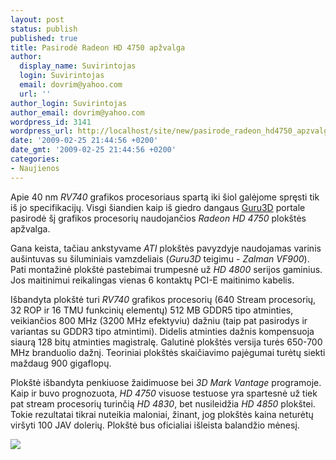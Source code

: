 ```yaml
---
layout: post
status: publish
published: true
title: Pasirodė Radeon HD 4750 apžvalga
author:
  display_name: Suvirintojas
  login: Suvirintojas
  email: dovrim@yahoo.com
  url: ''
author_login: Suvirintojas
author_email: dovrim@yahoo.com
wordpress_id: 3141
wordpress_url: http://localhost/site/new/pasirode_radeon_hd4750_apzvalga/
date: '2009-02-25 21:44:56 +0200'
date_gmt: '2009-02-25 21:44:56 +0200'
categories:
- Naujienos
---
```

<p>Apie 40 nm <i>RV740</i> grafikos procesoriaus spartą iki šiol galėjome spręsti tik iš jo specifikacijų. Visgi šiandien kaip iš giedro dangaus <a class="ns" href="http://www.guru3d.com/article/radeon-hd-4750-rv740-review-preview-test/1">Guru3D</a> portale pasirodė šį grafikos procesorių naudojančios <i>Radeon HD 4750</i> plokštės apžvalga.</p>
<p>Gana keista, tačiau ankstyvame <i>ATI</i> plokštės pavyzdyje naudojamas varinis aušintuvas su šiluminiais vamzdeliais (<i>Guru3D</i> teigimu - <i>Zalman VF900</i>). Pati montažinė plokštė pastebimai trumpesnė už <i>HD 4800</i> serijos gaminius. Jos maitinimui reikalingas vienas 6 kontaktų PCI-E maitinimo kabelis.</p>
<p>Išbandyta plokštė turi <i>RV740</i> grafikos procesorių (640 Stream procesorių, 32 ROP ir 16 TMU funkcinių elementų) 512 MB GDDR5 tipo atminties, veikiančios 800 MHz (3200 MHz efektyviu) dažniu (taip pat pasirodys ir variantas su GDDR3 tipo atmintimi). Didelis atminties dažnis kompensuoja siaurą 128 bitų atminties magistralę. Galutinė plokštės versija turės 650-700 MHz branduolio dažnį. Teoriniai plokštės skaičiavimo pajėgumai turėtų siekti maždaug 900 gigaflopų.</p>
<p>Plokštė išbandyta penkiuose žaidimuose bei <i>3D Mark Vantage</i> programoje. Kaip ir buvo prognozuota, <i>HD 4750</i> visuose testuose yra spartesnė už tiek pat stream procesorių turinčią <i>HD 4830</i>, bet nusileidžia <i>HD 4850</i> plokštei. Tokie rezultatai tikrai nuteikia maloniai, žinant, jog plokštės kaina neturėtų viršyti 100 JAV dolerių. Plokštė bus oficialiai išleista balandžio mėnesį.</p>
<p><img src="http://svarke.technews.lt/475.jpg" /></p>
